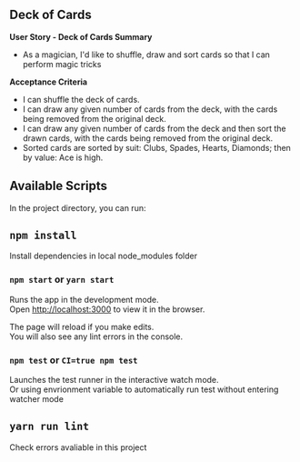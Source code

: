 ## Deck of Cards
**User Story - Deck of Cards Summary**
- As a magician, I'd like to shuffle, draw and sort cards so that I can perform magic tricks

**Acceptance Criteria**
- I can shuffle the deck of cards.
- I can draw any given number of cards from the deck, with the cards being removed from the original deck.
- I can draw any given number of cards from the deck and then sort the drawn cards, with the cards being removed from the original deck.
- Sorted cards are sorted by suit: Clubs, Spades, Hearts, Diamonds; then by value: Ace is high.

## Available Scripts

In the project directory, you can run:

## `npm install` 

Install dependencies in local node_modules folder

### `npm start` or `yarn start`

Runs the app in the development mode.<br>
Open [http://localhost:3000](http://localhost:3000) to view it in the browser.

The page will reload if you make edits.<br>
You will also see any lint errors in the console.

### `npm test` or `CI=true npm test`

Launches the test runner in the interactive watch mode.<br>
Or using envrionment variable to automatically run test without entering watcher mode

## `yarn run lint`

Check errors avaliable in this project 


